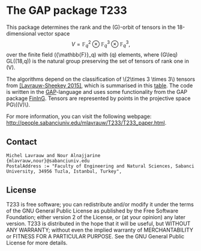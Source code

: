 # The GAP package T233

This package determines the rank
and the \(G\)-orbit of tensors in the 18-dimensional
vector space 
$$V=\mathbb{F}_q^2\otimes\mathbb{F}_q^3\otimes\mathbb{F}_q^3,$$
over the finite field \({\mathbb{F}}_q\) with \(q\) elements,
where \(G\leq\) GL\((18,q)\) is the natural group
preserving the set of tensors of rank one in \(V\).

<p>The algorithms depend on the classification of \(2\times 3 \times
3\) tensors from <a href="https://www.sciencedirect.com/science/article/pii/S0024379515001494">[Lavrauw-Sheekey 2015]</a>, which is summarised in this
<a href="table1.html">table</a>. The code is written in the <a
href="http://www.gap-system.org">GAP</a>-language and uses some
functionality from the GAP package <a
href="http://www.fining.org">FinInG</a>. Tensors are represented by
points in the projective space PG\((V)\).

For more information, you can visit the following webpage: http://people.sabanciuniv.edu/mlavrauw/T233/T233_paper.html.

## Contact
    
    Michel Lavrauw and Nour Alnajjarine 
    {mlavrauw,nour}@sabanciuniv.edu
    PostalAddress := "Faculty of Engineering and Natural Sciences, Sabanci University, 34956 Tuzla, Istanbul, Turkey",
    

## License

T233 is free software; you can redistribute and/or modify
it under the terms of the GNU General Public License as published by
the Free Software Foundation; either version 2 of the License, or (at
your opinion) any later version.
T233 is distributed in the hope that it will be useful, 
but WITHOUT ANY WARRANTY; without even the implied warranty of 
MERCHANTABILITY or FITNESS FOR A PARTICULAR PURPOSE. See the GNU
General Public License for more details.
